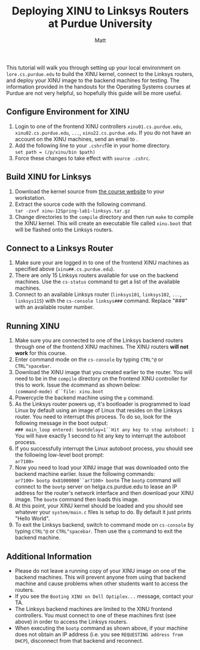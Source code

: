 ﻿---
layout: post
title: Deploying XINU to Linksys Routers at Purdue University
author: Matt
permalink: /2012/01/deploying-xinu-to-linksys-routers-at-purdue-university/
categories:
  - Development
tags:
  - tutorial
---

This tutorial will walk you through setting up your local environment on `lore.cs.purdue.edu` to build the XINU kernel, connect to the Linksys routers, and deploy your XINU image to the backend machines for testing. The information provided in the handouts for the Operating Systems courses at Purdue are not very helpful, so hopefully this guide will be more useful.

## Configure Environment for XINU

1.  Login to one of the frontend XINU controllers `xinu01.cs.purdue.edu`, `xinu02.cs.purdue.edu`, `...`, `xinu22.cs.purdue.edu`. If you do not have an account on the XINU machines, send an email to .
2.  Add the following line to your `.cshrc`file in your home directory.  
    `set path = (/p/xinu/bin $path)`
3.  Force these changes to take effect with `source .cshrc`.

## Build XINU for Linksys

1.  Download the kernel source from [the course website][1] to your workstation.
2.  Extract the source code with the following command.  
    `tar -zxvf xinu-12Spring-lab1-linksys.tar.gz`
3.  Change directories to the `compile` directory and then run `make` to compile the XINU kernel. This will create an executable file called `xinu.boot` that will be flashed onto the Linksys routers.

 [1]: http://www.cs.purdue.edu/homes/cs354/Lab1/xinu-12Spring-lab1-linksys.tar.gz

## Connect to a Linksys Router

1.  Make sure your are logged in to one of the frontend XINU machines as specified above (`xinu##.cs.purdue.edu`).
2.  There are only 15 Linksys routers available for use on the backend machines. Use the `cs-status` command to get a list of the available machines.
3.  Connect to an available Linksys router (`linksys101`, `linksys102`, `...`, `linksys115`) with the `cs-console linksys###` command. Replace "###" with an available router number.

## Running XINU

1.  Make sure you are connected to one of the Linksys backend routers through one of the frontend XINU machines. The XINU routers **will not work** for this course.
2.  Enter command mode on the `cs-console` by typing `CTRL^@` or `CTRL^spacebar`.
3.  Download the XINU image that you created earlier to the router. You will need to be in the `compile` directory on the frontend XINU controller for this to work. Issue the `d`command as shown below:  
    `(command-mode) d``file: xinu.boot`
4.  Powercycle the backend machine using the `p` command.
5.  As the Linksys router powers up, it's bootloader is programmed to load Linux by default using an image of Linux that resides on the Linksys router. You need to interrupt this process. To do so, look for the following message in the boot output:  
    `### main_loop entered: bootdelay=1``Hit any key to stop autoboot: 1` 
    You will have exactly 1 second to hit any key to interrupt the autoboot process. 
6.   If you successfully interrupt the Linux autoboot process, you should see the following low-level boot prompt:  
        `ar7100>`
7.  Now you need to load your XINU image that was downloaded onto the backend machine earlier. Issue the following commands:  
        `ar7100> bootp 0x81000000``ar7100> bootm` 
        The `bootp` command will connect to the `bootp` server on helga.cs.purdue.edu to lease an IP address for the router's network interface and then download your XINU image. The `bootm` command then loads this image. 
8.  At this point, your XINU kernel should be loaded and you should see whatever your `system/main.c` files is setup to do. By default it just prints "Hello World".
9.  To exit the Linksys backend, switch to command mode on `cs-console` by typing `CTRL^@` or `CTRL^spacebar`. Then use the `q` command to exit the backend machine. 

## Additional Information

*   Please do not leave a running copy of your XINU image on one of the backend machines. This will prevent anyone from using that backend machine and cause problems when other students want to access the routers.
*   If you see the `Booting XINU on Dell Optiplex...` message, contact your TA.
*   The Linksys backend machines are limited to the XINU frontend controllers. You must connect to one of these machines first (see above) in order to access the Linksys routers.
*   When executing the `bootp` command as shown above, if your machine does not obtain an IP address (i.e. you see `REQUESTING address from DHCP`), disconnect from that backend and reconnect.
